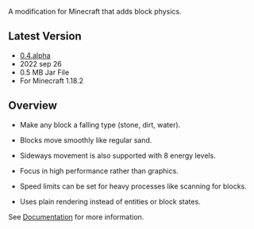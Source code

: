 A modification for Minecraft that adds block physics.

## Latest Version
 - [0.4.alpha](https://github.com/SynchroField/Floaxial/releases/download/0.4.alpha/Floaxial-0.4.alpha.jar) 
 - 2022 sep 26
 - 0.5 MB Jar File
 - For Minecraft 1.18.2

## Overview

 - Make any block a falling type (stone, dirt, water).

 - Blocks move smoothly like regular sand.
 
 - Sideways movement is also supported with 8 energy levels.

 - Focus in high performance rather than graphics.

 - Speed limits can be set for heavy processes like scanning for blocks.

 - Uses plain rendering instead of entities or block states.

See [Documentation](https://github.com/SynchroField/Floaxial/wiki) for more information.
